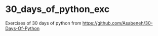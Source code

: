 # 30_days_of_python_exc
Exercises of 30 days of python from https://github.com/Asabeneh/30-Days-Of-Python
